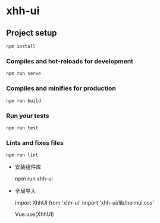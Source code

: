 # xhh-ui

## Project setup
```
npm install
```

### Compiles and hot-reloads for development
```
npm run serve
```

### Compiles and minifies for production
```
npm run build
```

### Run your tests
```
npm run test
```

### Lints and fixes files
```
npm run lint

```
- 安装组件库

    npm run xhh-ui

- 全局导入

    import XhhUI from 'xhh-ui'
    import 'xhh-ui/lib/heimui.css'
    
    Vue.use(XhhUI)